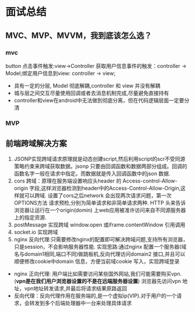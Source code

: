 # 面试总结
## MVC、MVP、MVVM，我到底该怎么选？
 ### mvc
 button 点击事件触发:view->Controller 获取用户信息事件的触发：controller -> Model;绑定用户信息到view: controller -> view;
 * 具有一定的分层, Model 彻底解耦,controller 和 view 并没有解耦
 * 城与层之间交互尽量使用回调或者去消息机制完成,尽量避免直接持有
 * controller和view在android中无法做到彻底分离，但在代码逻辑层面一定要分清
 ### MVP
 ## 前端跨域解决方案
 1. JSONP实现跨域请求原理就是动态创建script,然后利用script的scr不受同源策略约束来跨域获取数据。jsonp 只要由回调函数和数据两部分组成。回调的函数名字一般在请求中指定。而数据就是传入回调函数中的json 数据.
 2. cors 跨域：原理在服务端设置响应头header  的 Access-control-Allow-origin 字段,这样浏览器检测到header中的Access-Control-Allow-Origin,这样就可以跨域. 设置了cors之后network 会出现两次请求问题，第一次OPTIONS方法 请求预检,分别为简单请求和非简单请求两种. HTTP 头来告诉浏览器让运行在一个origin(domin) 上web应用被准许访问来自不同源服务器上的指定资源.
 3. postMessage 实现跨域 window.open 或iframe.contentWindow 引用调用
 4. socket.io 实现跨域
 5. nginx 反向代理:只需要修改nginx的配置即可解决跨域问题,支持所有浏览器，只是session，不会影响服务器性能. 实现思路:通过nginx 配置一个服务器(域名与domain1相同,端口不同)做跳板机,反向代理访问domain2 接口,并且可以顺便修改cookie中domain 信息，方便当前域cookie 写入，实现跨域登录
   - nginx 正向代理: 用户端比如需要访问某些国外网站,我们可能需要购买vpn.(**vpn是在我们用户浏览器设置的不是在远端服务器设置**) 浏览器先访问vpn 地址，vpn地址转发请求,并最后将请求结果原路返回
   - 反向代理：反向代理作用在服务端的,是一个虚拟ip(VIP).对于用户的一个请求，会转发到多个后端处理器中一台来处理具体请求
 
